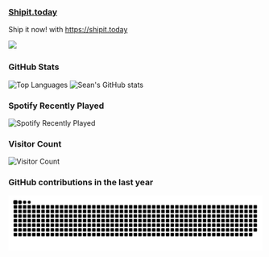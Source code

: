 ### [Shipit.today](https://shipit.today)
Ship it now! with https://shipit.today

[![](https://i.shipit.today)](https://shipit.today)

### GitHub Stats
<picture>
  <source media="(prefers-color-scheme: dark)" srcset="https://github-readme-stats.vercel.app/api/top-langs/?username=seantomburke&theme=dark" />
  <source media="(prefers-color-scheme: light)" srcset="https://github-readme-stats.vercel.app/api/top-langs/?username=seantomburke" />
  <img alt="Top Languages" src="https://github-readme-stats.vercel.app/api/top-langs/?username=seantomburke" />
</picture>

<picture>
  <source media="(prefers-color-scheme: dark)" srcset="https://github-readme-stats.vercel.app/api?username=seantomburke&theme=dark" />
  <source media="(prefers-color-scheme: light)" srcset="https://github-readme-stats.vercel.app/api?username=seantomburke" />
  <img alt="Sean's GitHub stats" src="https://github-readme-stats.vercel.app/api?username=seantomburke" />
</picture>

### Spotify Recently Played
![Spotify Recently Played](https://spotify-recently-played-readme.vercel.app/api?user=121453225&width=500)


### Visitor Count
<picture>
  <source media="(prefers-color-scheme: dark)" srcset="https://profile-counter.glitch.me/seantomburke/count.svg" />
  <source media="(prefers-color-scheme: light)" srcset="https://profile-counter.glitch.me/seantomburke/count.svg" />
  <img alt="Visitor Count" src="https://profile-counter.glitch.me/seantomburke/count.svg" />
</picture>



### GitHub contributions in the last year
<picture>
  <source media="(prefers-color-scheme: dark)" srcset="https://raw.githubusercontent.com/seantomburke/seantomburke/dist/github-snake-dark.svg" />
  <source media="(prefers-color-scheme: light)" srcset="https://raw.githubusercontent.com/seantomburke/seantomburke/dist/github-snake.svg" />
  <img alt="GitHub contributions" src="https://raw.githubusercontent.com/seantomburke/seantomburke/dist/github-snake.svg" />
</picture>
